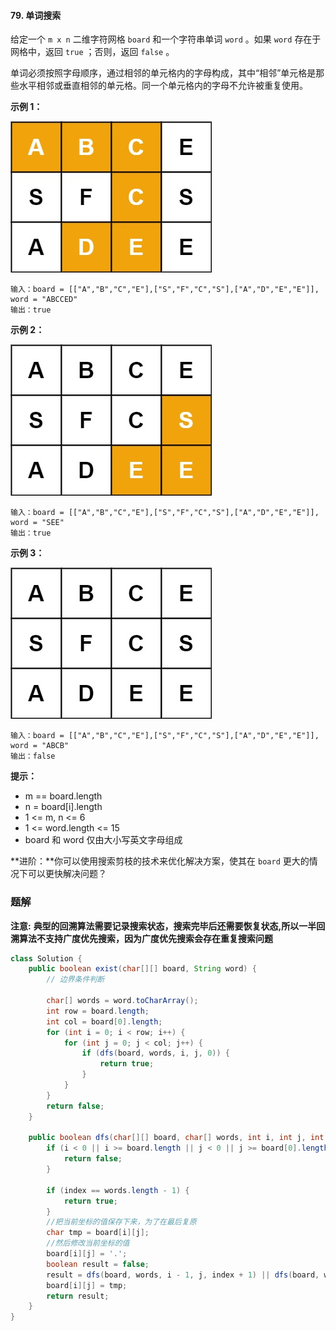 #### 79. 单词搜索

给定一个 `m x n` 二维字符网格 `board` 和一个字符串单词 `word` 。如果 `word` 存在于网格中，返回 `true` ；否则，返回 `false` 。

单词必须按照字母顺序，通过相邻的单元格内的字母构成，其中“相邻”单元格是那些水平相邻或垂直相邻的单元格。同一个单元格内的字母不允许被重复使用。

**示例 1：**

![img](./images/单词搜索/1.jpg)

```shell
输入：board = [["A","B","C","E"],["S","F","C","S"],["A","D","E","E"]], word = "ABCCED"
输出：true
```

**示例 2：**

![img](./images/单词搜索/2.jpg)

```shell
输入：board = [["A","B","C","E"],["S","F","C","S"],["A","D","E","E"]], word = "SEE"
输出：true
```

**示例 3：**

![img](./images/单词搜索/3.jpg)

```shell
输入：board = [["A","B","C","E"],["S","F","C","S"],["A","D","E","E"]], word = "ABCB"
输出：false
```

**提示：**

* m == board.length
* n = board[i].length
* 1 <= m, n <= 6
* 1 <= word.length <= 15
* board 和 word 仅由大小写英文字母组成

**进阶：**你可以使用搜索剪枝的技术来优化解决方案，使其在 `board` 更大的情况下可以更快解决问题？

### 题解

**注意:** **典型的回溯算法需要记录搜索状态，搜索完毕后还需要恢复状态,所以一半回溯算法不支持广度优先搜索，因为广度优先搜索会存在重复搜索问题**

```java
class Solution {
    public boolean exist(char[][] board, String word) {
        // 边界条件判断

        char[] words = word.toCharArray();
        int row = board.length;
        int col = board[0].length;
        for (int i = 0; i < row; i++) {
            for (int j = 0; j < col; j++) {
                if (dfs(board, words, i, j, 0)) {
                    return true;
                }
            }
        }
        return false;
    }

    public boolean dfs(char[][] board, char[] words, int i, int j, int index) {
        if (i < 0 || i >= board.length || j < 0 || j >= board[0].length || board[i][j] != words[index]) {
            return false;
        }

        if (index == words.length - 1) {
            return true;
        }
        //把当前坐标的值保存下来，为了在最后复原
        char tmp = board[i][j];
        //然后修改当前坐标的值
        board[i][j] = '.';
        boolean result = false;
        result = dfs(board, words, i - 1, j, index + 1) || dfs(board, words, i + 1, j, index + 1) || dfs(board, words, i, j - 1, index + 1) || dfs(board, words, i, j + 1, index + 1);
        board[i][j] = tmp;
        return result;
    }
}
```

